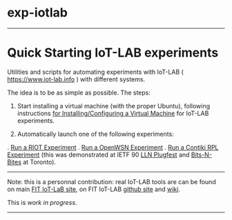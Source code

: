 # exp-iotlab
---------------------------------------------------------------------------

# Quick Starting IoT-LAB experiments

Utilities and scripts for automating experiments with IoT-LAB ( https://www.iot-lab.info ) with different systems.

The idea is to be as simple as possible. The steps:

1) Start installing a virtual machine (with the proper Ubuntu),
  following instructions [for Installing/Configuring a Virtual Machine](README-vm.md) for IoT-LAB experiments.

2) Automatically launch one of the following experiments:
  
  . [Run a RIOT Experiment](README-RIOT.md)
  . [Run a OpenWSN Experiment](README-OpenWSN.md)
  . [Run a Contiki RPL Experiment](README-Contiki.md) (this was demonstrated at 
IETF 90 [LLN Plugfest](https://bitbucket.org/6tisch/meetings/wiki/140720a_ietf90_toronto_plugfest) and [Bits-N-Bites](http://www.ietf.org/meeting/90/ietf-90-bits-n-bites.html) at Toronto).

---------------------------------------------------------------------------

Note: this is a personnal contribution: real IoT-LAB tools are can be
found on main [FIT IoT-LaB site](https://www.iot-lab.info),
on FIT IoT-LAB [github site](https://github.com/iot-lab/iot-lab)
and [wiki](https://github.com/iot-lab/iot-lab).

This is *work in progress*.

---------------------------------------------------------------------------
